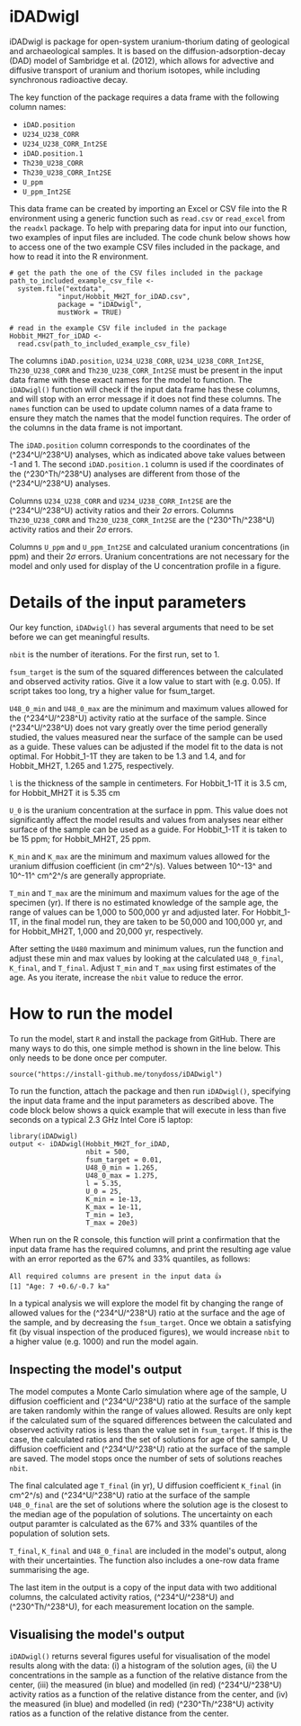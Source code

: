 # iDADwigl

iDADwigl is package for open-system uranium-thorium dating of geological and archaeological samples.
It is based on the diffusion-adsorption-decay (DAD) model of Sambridge et al. (2012), which allows for advective and diffusive transport of uranium and thorium isotopes, while including synchronous radioactive decay.

The key function of the package requires a data frame with the following column names: 

- `iDAD.position`
- `U234_U238_CORR`
- `U234_U238_CORR_Int2SE`
- `iDAD.position.1`
- `Th230_U238_CORR`
- `Th230_U238_CORR_Int2SE`
- `U_ppm`
- `U_ppm_Int2SE`        

This data frame can be created by importing an Excel or CSV file into the R environment using a generic function such as `read.csv` or `read_excel` from the `readxl` package. To help with preparing data for input into our function, two examples of input files are included. The code chunk below shows how to access one of the two example CSV files included in the package, and how to read it into the R environment.


```{r}
# get the path the one of the CSV files included in the package
path_to_included_example_csv_file <-
  system.file("extdata",
            "input/Hobbit_MH2T_for_iDAD.csv",
            package = "iDADwigl",
            mustWork = TRUE)

# read in the example CSV file included in the package
Hobbit_MH2T_for_iDAD <-
  read.csv(path_to_included_example_csv_file)
```

The columns `iDAD.position`, `U234_U238_CORR`, `U234_U238_CORR_Int2SE`, `Th230_U238_CORR` and `Th230_U238_CORR_Int2SE` must be present in the input data frame with these exact names for the model to function. The `iDADwigl()` function will check if the input data frame has these columns, and will stop with an error message if it does not find these columns. The `names` function can be used to update column names of a data frame to ensure they match the names that the model function requires. The order of the columns in the data frame is not important. 

The `iDAD.position` column corresponds to the coordinates of the (^234^U/^238^U) analyses, which as indicated above take values between -1 and 1. The second `iDAD.position.1` column is used if the coordinates of the (^230^Th/^238^U) analyses are different from those of the (^234^U/^238^U) analyses. 

Columns `U234_U238_CORR` and `U234_U238_CORR_Int2SE` are the (^234^U/^238^U) activity ratios and their 2$\sigma$ errors. Columns `Th230_U238_CORR` and `Th230_U238_CORR_Int2SE` are the (^230^Th/^238^U) activity ratios and their 2$\sigma$ errors. 

Columns `U_ppm` and `U_ppm_Int2SE` and calculated uranium concentrations (in ppm) and their 2$\sigma$ errors. Uranium concentrations are not necessary for the model and only used for display of the U concentration profile in a figure.

# Details of the input parameters

Our key function, `iDADwigl()` has several arguments that need to be set before we can get meaningful results.

`nbit` is the number of iterations. For the first run, set to 1.

`fsum_target` is the sum of the squared differences between the calculated and observed activity ratios. Give it a low value to start with (e.g. 0.05). If script takes too long, try a higher value for fsum_target.

`U48_0_min` and `U48_0_max` are the minimum and maximum values allowed for the (^234^U/^238^U) activity ratio at the surface of the sample. Since (^234^U/^238^U) does not vary greatly over the time period generally studied, the values measured near the surface of the sample can be used as a guide. These values can be adjusted if the model fit to the data is not optimal. For Hobbit_1-1T they are taken to be 1.3 and 1.4, and for Hobbit_MH2T, 1.265 and 1.275, respectively.

`l` is the thickness of the sample in centimeters. For Hobbit_1-1T it is 3.5 cm, for Hobbit_MH2T it is 5.35 cm

`U_0` is the uranium concentration at the surface in ppm. This value does not significantly affect the model results and values from analyses near either surface of the sample can be used as a guide. For Hobbit_1-1T it is taken to be 15 ppm; for Hobbit_MH2T, 25 ppm.

`K_min` and `K_max` are the minimum and maximum values allowed for the uranium diffusion coefficient (in cm^2^/s). Values between 10^-13^ and 10^-11^ cm^2^/s are generally appropriate.

`T_min` and `T_max` are the minimum and maximum values for the age of the specimen (yr). If there is no estimated knowledge of the sample age, the range of values can be 1,000 to 500,000 yr and adjusted later. For Hobbit_1-1T, in the final model run, they are taken to be 50,000 and 100,000 yr, and for Hobbit_MH2T, 1,000 and 20,000 yr, respectively.

After setting the `U480` maximum and minimum values, run the function and adjust these min and max values by looking at the calculated `U48_0_final`, `K_final`, and `T_final`. Adjust `T_min` and `T_max` using first estimates of the age. As you iterate, increase the `nbit` value to reduce the error.

# How to run the model

To run the model, start `R` and install the package from GitHub. There are many ways to do this, one simple method is shown in the line below. This only needs to be done once per computer.

`source("https://install-github.me/tonydoss/iDADwigl")`

To run the function, attach the package and then run `iDADwigl()`, specifying the input data frame and the input parameters as described above. The code block below shows a quick example that will execute in less than five seconds on a typical 2.3 GHz Intel Core i5 laptop:  

```
library(iDADwigl)
output <- iDADwigl(Hobbit_MH2T_for_iDAD,
                   nbit = 500,
                   fsum_target = 0.01,
                   U48_0_min = 1.265, 
                   U48_0_max = 1.275, 
                   l = 5.35, 
                   U_0 = 25, 
                   K_min = 1e-13,
                   K_max = 1e-11,
                   T_min = 1e3, 
                   T_max = 20e3)
```

When run on the R console, this function will print a confirmation that the input data frame has the required columns, and print the resulting age value with an error reported as the 67% and 33% quantiles, as follows:

```
All required columns are present in the input data 👍
[1] "Age: 7 +0.6/-0.7 ka"
```

In a typical analysis we will explore the model fit by changing the range of allowed values for the (^234^U/^238^U) ratio at the surface and the age of the sample, and by decreasing the `fsum_target`. Once we obtain a satisfying fit (by visual inspection of the produced figures), we would increase `nbit` to a higher value (e.g. 1000) and run the model again.

## Inspecting the model's output

The model computes a Monte Carlo simulation where age of the sample, U diffusion coefficient and (^234^U/^238^U) ratio at the surface of the sample are taken randomly within the range of values allowed. Results are only kept if the calculated sum of the squared differences between the calculated and observed activity ratios is less than the value set in `fsum_target`. If this is the case, the calculated ratios and the set of solutions for age of the sample, U diffusion coefficient and (^234^U/^238^U) ratio at the surface of the sample are saved. 
The model stops once the number of sets of solutions reaches `nbit`.

The final calculated age `T_final` (in yr), U diffusion coefficient `K_final` (in cm^2^/s) and (^234^U/^238^U) ratio at the surface of the sample `U48_0_final` are the set of solutions where the solution age is the closest to the median age of the population of solutions. 
The uncertainty on each output paramter is calculated as the 67% and 33% quantiles of the population of solution sets.

`T_final`, `K_final` and `U48_0_final` are included in the model's output, along with their uncertainties. 
The function also includes a one-row data frame summarising the age.

The last item in the output is a copy of the input data with two additional columns, the calculated activity ratios, (^234^U/^238^U) and (^230^Th/^238^U), for each measurement location on the sample. 

## Visualising the model's output

`iDADwigl()` returns several figures useful for visualisation of the model results along with the data:
(i) a histogram of the solution ages, 
(ii) the U concentrations in the sample as a function of the relative distance from the center,
(iii) the measured (in blue) and modelled (in red) (^234^U/^238^U) activity ratios as a function of the relative distance from the center, and
(iv) the measured (in blue) and modelled (in red) (^230^Th/^238^U) activity ratios as a function of the relative distance from the center.

